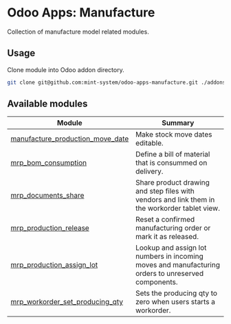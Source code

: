 # Odoo Apps: Manufacture

Collection of manufacture model related modules.

## Usage

Clone module into Odoo addon directory.

```bash
git clone git@github.com:mint-system/odoo-apps-manufacture.git ./addons/manufacture
```

## Available modules

| Module                                                                | Summary                                                                                            |
| --------------------------------------------------------------------- | -------------------------------------------------------------------------------------------------- |
| [manufacture_production_move_date](manufacture_production_move_date/) | Make stock move dates editable.                                                                    |
| [mrp_bom_consumption](mrp_bom_consumption/)                           | Define a bill of material that is consummed on delivery.                                           |
| [mrp_documents_share](mrp_documents_share/)                           | Share product drawing and step files with vendors and link them in the workorder tablet view.      |
| [mrp_production_release](mrp_production_release/)                     | Reset a confirmed manufacturing order or mark it as released.                                      |
| [mrp_production_assign_lot](mrp_production_assign_lot/)               | Lookup and assign lot numbers in incoming moves and manufacturing orders to unreserved components. |
| [mrp_workorder_set_producing_qty](mrp_workorder_set_producing_qty/)   | Sets the producing qty to zero when users starts a workorder.                                      |
